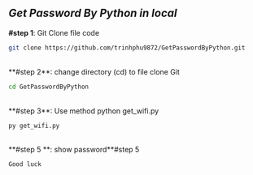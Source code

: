 ***<h2>Get Password By Python in local </h2>***

**#step 1**: Git Clone file code
```bash
git clone https://github.com/trinhphu9872/GetPasswordByPython.git 
```
</br>
**#step 2**: change directory (cd) to file clone Git

```bash
cd GetPasswordByPython
```
</br>
**#step 3**: Use method python get_wifi.py 

```bash
py get_wifi.py
```
</br>
**#step 5
**: show password**#step 5

```bash
Good luck 
```

